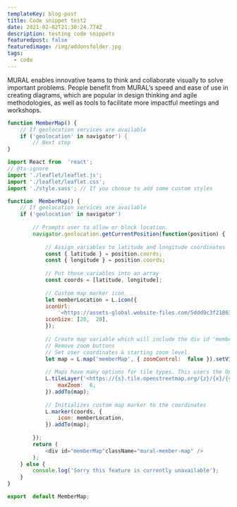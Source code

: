 ```yaml
---
templateKey: blog-post
title: Code snippet test2
date: 2021-02-02T21:30:24.774Z
description: testing code snippets
featuredpost: false
featuredimage: /img/addonsfolder.jpg
tags:
  - code
---
```

MURAL enables innovative teams to think and collaborate visually to solve important problems. People benefit from MURAL’s speed and ease of use in creating diagrams, which are popular in design thinking and agile methodologies, as well as tools to facilitate more impactful meetings and workshops.

```javascript
function MemberMap() {
	// If geolocation services are available
	if ('geolocation' in navigator') {
		// Next step
}
```

```javascript
import React from  'react';
// @ts-ignore
import './leaflet/leaflet.js';
import './leaflet/leaflet.css';
import './style.sass'; // If you choose to add some custom styles

function  MemberMap() {
	// If geolocation services are available
	if ('geolocation' in navigator')
	
		// Prompts user to allow or block location.
		navigator.geolocation.getCurrentPosition(function(position) {
		
			// Assign variables to latitude and longitude coordinates
			const { latitude } = position.coords;
			const { longitude } = position.coords;
			
			// Put those variables into an array
			const coords = [latitude, longitude];
			
			// Custom map marker icon
			let memberLocation = L.icon({
			iconUrl:
				'<https://assets-global.website-files.com/5ddd9c3f2186308353fe682d/5e93cf2b73fd9d8622880a1d_favicon.png',>
			iconSize: [20,  20],
			});
			
			// Create map variable which will include the div id 'memberMap'
			// Remove zoom buttons
			// Set user coordinates & starting zoom level.
			let map = L.map('memberMap', { zoomControl:  false }).setView(coords,  6);
			
			// Maps have many options for tile types. This users the Open Street map tiles
			L.tileLayer('<https://{s}.tile.openstreetmap.org/{z}/{x}/{y}.png',> {
				maxZoom:  6,
			}).addTo(map);
			
			// Initializes custom map marker to the coordinates
			L.marker(coords, {
				icon: memberLocation,
			}).addTo(map);
			
		});
		return (
			<div id="memberMap"className="mural-member-map" />
		);
	} else {
		console.log('Sorry this feature is currently unavailable');
	}
}

export  default MemberMap;
```